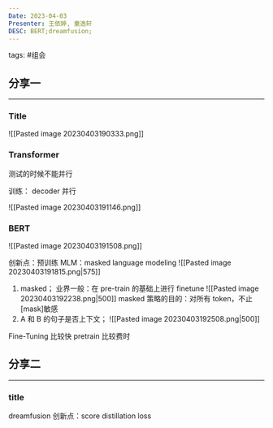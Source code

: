 ```yaml
---
Date: 2023-04-03
Presenter: 王依婷, 童逸轩
DESC: BERT;dreamfusion;
---
```

tags:  #组会 

## 分享一
***
### Title
![[Pasted image 20230403190333.png]]


### Transformer

测试的时候不能并行

训练： decoder 并行

![[Pasted image 20230403191146.png]]


### BERT

![[Pasted image 20230403191508.png]]

创新点：预训练
MLM：masked language modeling
       ![[Pasted image 20230403191815.png|575]]
1. masked；
    业界一般：在 pre-train 的基础上进行 finetune
    ![[Pasted image 20230403192238.png|500]]
    masked 策略的目的：对所有 token，不止[mask]敏感
2. A 和 B 的句子是否上下文；
     ![[Pasted image 20230403192508.png|500]]

Fine-Tuning 比较快
pretrain 比较费时

## 分享二
***
### title
dreamfusion
创新点：score distillation loss

